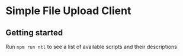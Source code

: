 # Simple File Upload Client

## Getting started

Run `npm run ntl` to see a list of available scripts and their descriptions


